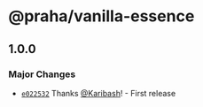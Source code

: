 # @praha/vanilla-essence

## 1.0.0

### Major Changes

- [`e022532`](https://github.com/praha-inc/vanilla-essence/commit/e022532f05a3f9708cd26a7e5d3a9918a9bdb9b8) Thanks [@Karibash](https://github.com/Karibash)! - First release
